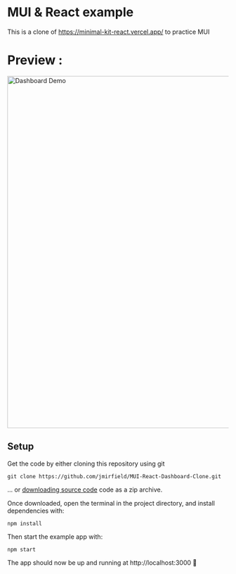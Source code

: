 # MUI & React example
This is a clone of https://minimal-kit-react.vercel.app/ to practice MUI

# Preview :

<img src="https://github.com/jmirfield/Chirpy-Twitter-Clone/blob/main/demo/demo.PNG" alt="Dashboard Demo" width="800">

## Setup
Get the code by either cloning this repository using git
```
git clone https://github.com/jmirfield/MUI-React-Dashboard-Clone.git
```
... or [downloading source code](https://github.com/jmirfield/MUI-React-Dashboard-Clone/archive/refs/heads/main.zip) code as a zip archive.

Once downloaded, open the terminal in the project directory, and install dependencies with:
```
npm install
```
Then start the example app with:
```
npm start
```
The app should now be up and running at http://localhost:3000 🚀